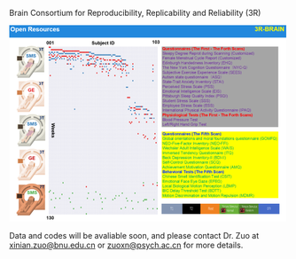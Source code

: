 Brain Consortium for Reproducibility, Replicability and Reliability (3R)

![3R-BRAIN](https://github.com/zuoxinian/CCNP/blob/master/3R-BRAIN/3R-BRAIN-500w.png)

Data and codes will be avaliable soon, and please contact Dr. Zuo at xinian.zuo@bnu.edu.cn or zuoxn@psych.ac.cn for more details.
